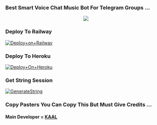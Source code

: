 ### Best Smart Voice Chat Music Bot For Telegram Groups ...


<p align="center"><a href="https://t.me/ITS_HEAVEN_KING"><img src="https://telegra.ph/file/fd9345b50035daeb80a6c.jpg"></a></p>




### Deploy To Railway

[![Deploy+on+Railway](https://railway.app/button.svg)](https://railway.app/new/template?template=https://github.com/garwmishra/kaal-music-bot&envs=API_ID,API_HASH,BOT_TOKEN,STRING_SESSION)


### Deploy To Heroku

[![Deploy+On+Heroku](https://www.herokucdn.com/deploy/button.svg)](https://heroku.com/deploy?template=https://github.com/garwmishra/KAAL-MUSIC-BOT)



### Get String Session

[![GenerateString](https://img.shields.io/badge/repl.it-generateString-yellowgreen)](https://t.me/StringGeneratorRobot)



### Copy Pasters You Can Copy This But Must Give Credits ...

#### Main Developer = [KAAL](https://t.me//its_heaven_King)
